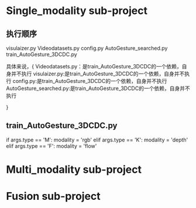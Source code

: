 # Single_modality sub-project
## 执行顺序
visulaizer.py
Videodatasets.py
config.py
AutoGesture_searched.py
train_AutoGesture_3DCDC.py

具体来说，{
    Videodatasets.py：是train_AutoGesture_3DCDC的一个依赖，自身并不执行
    visulaizer.py:是train_AutoGesture_3DCDC的一个依赖，自身并不执行
    config.py:是train_AutoGesture_3DCDC的一个依赖，自身并不执行
    AutoGesture_searched.py:是train_AutoGesture_3DCDC的一个依赖，自身并不执行
    

}


## train_AutoGesture_3DCDC.py
if args.type == 'M':
        modality = 'rgb'
    elif args.type == 'K':
        modality = 'depth'
    elif args.type == 'F':
        modality = 'flow'






# Multi_modality sub-project






# Fusion sub-project